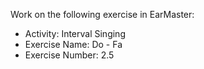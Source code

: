 Work on the following exercise in EarMaster:
- Activity: Interval Singing
- Exercise Name: Do - Fa
- Exercise Number: 2.5
